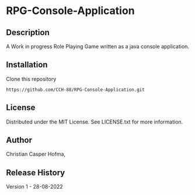 # RPG-Console-Application

## Description

A Work in progress Role Playing Game written as a java console application.

## Installation 

Clone this repository

```
https://github.com/CCH-88/RPG-Console-Application.git
```

## License

Distributed under the MIT License. See LICENSE.txt for more information.

## Author
Christian Casper Hofma,


## Release History

Version 1 - 28-08-2022
